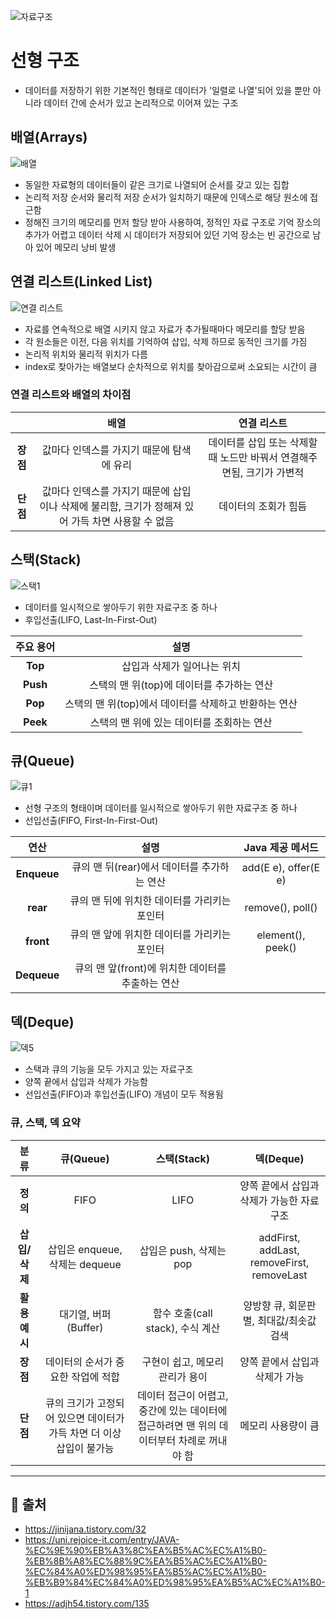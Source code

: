![자료구조](https://github.com/mkyoung24/Algorithm/assets/103173521/ff773e34-3ae8-4929-906f-2d07848a2d54)

# 선형 구조
- 데이터를 저장하기 위한 기본적인 형태로 데이터가 '일렬로 나열'되어 있을 뿐만 아니라 데이터 간에 순서가 있고 논리적으로 이어져 있는 구조


## 배열(Arrays)
![배열](https://github.com/mkyoung24/Algorithm/assets/103173521/6a3e2d96-565f-4b93-a2f5-5608779b607d)
- 동일한 자료형의 데이터들이 같은 크기로 나열되어 순서를 갖고 있는 집합
- 논리적 저장 순서와 물리적 저장 순서가 일치하기 때문에 인덱스로 해당 원소에 접근함
- 정해진 크기의 메모리를 먼저 할당 받아 사용하여, 정적인 자료 구조로 기억 장소의 추가가 어렵고
  데이터 삭제 시 데이터가 저장되어 있던 기억 장소는 빈 공간으로 남아 있어 메모리 낭비 발생


## 연결 리스트(Linked List)
![연결 리스트](https://github.com/mkyoung24/Algorithm/assets/103173521/b6ef2c8d-eb2f-49d2-8ede-3e77e9d04633)
- 자료를 연속적으로 배열 시키지 않고 자료가 추가될때마다 메모리를 할당 받음
- 각 원소들은 이전, 다음 위치를 기억하여 삽입, 삭제 하므로 동적인 크기를 가짐
- 논리적 위치와 물리적 위치가 다름
- index로 찾아가는 배열보다 순차적으로 위치를 찾아감으로써 소요되는 시간이 큼


### 연결 리스트와 배열의 차이점
||배열|연결 리스트|
|:---:|:---:|:---:|
|**장점**|값마다 인덱스를 가지기 때문에 탐색에 유리|데이터를 삽입 또는 삭제할때 노드만 바꿔서 연결해주면됨, 크기가 가변적|
|**단점**|값마다 인덱스를 가지기 때문에 삽입이나 삭제에 불리함, 크기가 정해져 있어 가득 차면 사용할 수 없음|데이터의 조회가 힘듬|

## 스택(Stack)
![스택1](https://github.com/mkyoung24/Algorithm/assets/103173521/dcbcdfd6-66d9-4ee5-a016-58af97cce731)
- 데이터를 일시적으로 쌓아두기 위한 자료구조 중 하나
- 후입선출(LIFO, Last-In-First-Out)

|주요 용어|설명|
|:---:|:---:|
|**Top**|삽입과 삭제가 일어나는 위치|
|**Push**|스택의 맨 위(top)에 데이터를 추가하는 연산|
|**Pop**|스택의 맨 위(top)에서 데이터를 삭제하고 반환하는 연산|
|**Peek**|스택의 맨 위에 있는 데이터를 조회하는 연산|


## 큐(Queue)
![큐1](https://github.com/mkyoung24/Algorithm/assets/103173521/0a12255e-7aca-4743-8331-5fa3794d9223)
- 선형 구조의 형태이며 데이터를 일시적으로 쌓아두기 위한 자료구조 중 하나
- 선입선출(FIFO, First-In-First-Out)

|연산|설명|Java 제공 메서드|
|:---:|:---:|:---:|
|**Enqueue**|큐의 맨 뒤(rear)에서 데이터를 추가하는 연산|add(E e), offer(E e)|
|**rear**|큐의 맨 뒤에 위치한 데이터를 가리키는 포인터|remove(), poll()|
|**front**|큐의 맨 앞에 위치한 데이터를 가리키는 포인터|element(), peek()|
|**Dequeue**|큐의 맨 앞(front)에 위치한 데이터를 추출하는 연산||


## 덱(Deque)
![덱5](https://github.com/mkyoung24/Algorithm/assets/103173521/2b9210c6-e0d2-4ac0-9ad1-e30d920c1683)
- 스택과 큐의 기능을 모두 가지고 있는 자료구조
- 양쪽 끝에서 삽입과 삭제가 가능함
- 선입선출(FIFO)과 후입선출(LIFO) 개념이 모두 적용됨
  

### 큐, 스택, 덱 요약
|분류|큐(Queue)|스택(Stack)|덱(Deque)|
|:---:|:---:|:---:|:---:|
|**정의**|FIFO|LIFO|양쪽 끝에서 삽입과 삭제가 가능한 자료구조|
|**삽입/삭제**|삽입은 enqueue, 삭제는 dequeue|삽입은 push, 삭제는 pop|addFirst, addLast, removeFirst, removeLast|
|**활용 예시**|대기열, 버퍼(Buffer)|함수 호출(call stack), 수식 계산|양방향 큐, 회문판별, 최대값/최솟값 검색|
|**장점**|데이터의 순서가 중요한 작업에 적합|구현이 쉽고, 메모리 관리가 용이|양쪽 끝에서 삽입과 삭제가 가능|
|**단점**|큐의 크기가 고정되어 있으면 데이터가 가득 차면 더 이상 삽입이 불가능|데이터 접근이 어렵고, 중간에 있는 데이터에 접근하려면 맨 위의 데이터부터 차례로 꺼내야 함|메모리 사용량이 큼|


***
## :file_folder: 출처
- <https://jinijana.tistory.com/32>
- <https://uni.rejoice-it.com/entry/JAVA-%EC%9E%90%EB%A3%8C%EA%B5%AC%EC%A1%B0-%EB%8B%A8%EC%88%9C%EA%B5%AC%EC%A1%B0-%EC%84%A0%ED%98%95%EA%B5%AC%EC%A1%B0-%EB%B9%84%EC%84%A0%ED%98%95%EA%B5%AC%EC%A1%B0-1>
- <https://adjh54.tistory.com/135>
